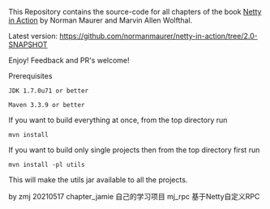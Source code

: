 This Repository contains the source-code for all chapters of the book [Netty in Action](http://manning.com/maurer)
by Norman Maurer and Marvin Allen Wolfthal.

Latest version: https://github.com/normanmaurer/netty-in-action/tree/2.0-SNAPSHOT

Enjoy! Feedback and PR's welcome!


Prerequisites

	JDK 1.7.0u71 or better

	Maven 3.3.9 or better


If you want to build everything at once, from the top directory run

	mvn install


If you want to build only single projects then from the top directory first run

	mvn install -pl utils


This will make the utils jar available to all the projects.


by zmj
20210517
chapter_jamie 自己的学习项目
mj_rpc  基于Netty自定义RPC
